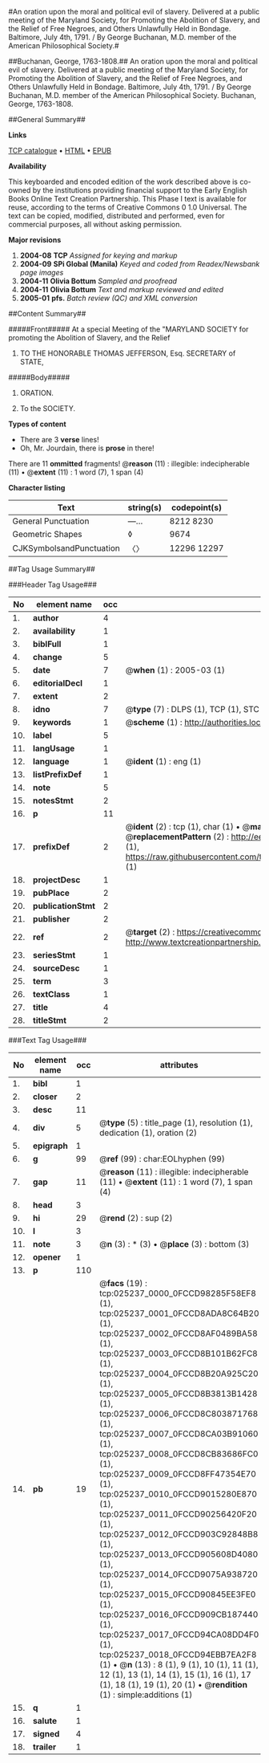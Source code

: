 #An oration upon the moral and political evil of slavery. Delivered at a public meeting of the Maryland Society, for Promoting the Abolition of Slavery, and the Relief of Free Negroes, and Others Unlawfully Held in Bondage. Baltimore, July 4th, 1791. / By George Buchanan, M.D. member of the American Philosophical Society.#

##Buchanan, George, 1763-1808.##
An oration upon the moral and political evil of slavery. Delivered at a public meeting of the Maryland Society, for Promoting the Abolition of Slavery, and the Relief of Free Negroes, and Others Unlawfully Held in Bondage. Baltimore, July 4th, 1791. / By George Buchanan, M.D. member of the American Philosophical Society.
Buchanan, George, 1763-1808.

##General Summary##

**Links**

[TCP catalogue](http://www.ota.ox.ac.uk/tcp/)  • 
[HTML](http://tei.it.ox.ac.uk/tcp/Texts-HTML/free/N19/N19383.html)  • 
[EPUB](http://tei.it.ox.ac.uk/tcp/Texts-EPUB/free/N19/N19383.epub)

**Availability**

This keyboarded and encoded edition of the
	       work described above is co-owned by the institutions
	       providing financial support to the Early English Books
	       Online Text Creation Partnership. This Phase I text is
	       available for reuse, according to the terms of Creative
	       Commons 0 1.0 Universal. The text can be copied,
	       modified, distributed and performed, even for
	       commercial purposes, all without asking permission.

**Major revisions**

1. __2004-08__ __TCP__ *Assigned for keying and markup*
1. __2004-09__ __SPi Global (Manila)__ *Keyed and coded from Readex/Newsbank page images*
1. __2004-11__ __Olivia Bottum__ *Sampled and proofread*
1. __2004-11__ __Olivia Bottum__ *Text and markup reviewed and edited*
1. __2005-01__ __pfs.__ *Batch review (QC) and XML conversion*

##Content Summary##

#####Front#####
At a special Meeting of the
"MARYLAND SOCIETY for promoting the Abolition of Slavery, and the Relief
1. TO THE HONORABLE THOMAS JEFFERSON, Esq. SECRETARY of STATE,

#####Body#####

1. ORATION.

1. To the SOCIETY.

**Types of content**

  * There are 3 **verse** lines!
  * Oh, Mr. Jourdain, there is **prose** in there!

There are 11 **ommitted** fragments! 
 @__reason__ (11) : illegible: indecipherable (11)  •  @__extent__ (11) : 1 word (7), 1 span (4)

**Character listing**


|Text|string(s)|codepoint(s)|
|---|---|---|
|General Punctuation|—…|8212 8230|
|Geometric Shapes|◊|9674|
|CJKSymbolsandPunctuation|〈〉|12296 12297|

##Tag Usage Summary##

###Header Tag Usage###

|No|element name|occ|attributes|
|---|---|---|---|
|1.|__author__|4||
|2.|__availability__|1||
|3.|__biblFull__|1||
|4.|__change__|5||
|5.|__date__|7| @__when__ (1) : 2005-03 (1)|
|6.|__editorialDecl__|1||
|7.|__extent__|2||
|8.|__idno__|7| @__type__ (7) : DLPS (1), TCP (1), STC (2), NOTIS (1), IMAGE-SET (1), EVANS-CITATION (1)|
|9.|__keywords__|1| @__scheme__ (1) : http://authorities.loc.gov/ (1)|
|10.|__label__|5||
|11.|__langUsage__|1||
|12.|__language__|1| @__ident__ (1) : eng (1)|
|13.|__listPrefixDef__|1||
|14.|__note__|5||
|15.|__notesStmt__|2||
|16.|__p__|11||
|17.|__prefixDef__|2| @__ident__ (2) : tcp (1), char (1)  •  @__matchPattern__ (2) : ([0-9\-]+):([0-9IVX]+) (1), (.+) (1)  •  @__replacementPattern__ (2) : http://eebo.chadwyck.com/downloadtiff?vid=$1&page=$2 (1), https://raw.githubusercontent.com/textcreationpartnership/Texts/master/tcpchars.xml#$1 (1)|
|18.|__projectDesc__|1||
|19.|__pubPlace__|2||
|20.|__publicationStmt__|2||
|21.|__publisher__|2||
|22.|__ref__|2| @__target__ (2) : https://creativecommons.org/publicdomain/zero/1.0/ (1), http://www.textcreationpartnership.org/docs/. (1)|
|23.|__seriesStmt__|1||
|24.|__sourceDesc__|1||
|25.|__term__|3||
|26.|__textClass__|1||
|27.|__title__|4||
|28.|__titleStmt__|2||


###Text Tag Usage###

|No|element name|occ|attributes|
|---|---|---|---|
|1.|__bibl__|1||
|2.|__closer__|2||
|3.|__desc__|11||
|4.|__div__|5| @__type__ (5) : title_page (1), resolution (1), dedication (1), oration (2)|
|5.|__epigraph__|1||
|6.|__g__|99| @__ref__ (99) : char:EOLhyphen (99)|
|7.|__gap__|11| @__reason__ (11) : illegible: indecipherable (11)  •  @__extent__ (11) : 1 word (7), 1 span (4)|
|8.|__head__|3||
|9.|__hi__|29| @__rend__ (2) : sup (2)|
|10.|__l__|3||
|11.|__note__|3| @__n__ (3) : * (3)  •  @__place__ (3) : bottom (3)|
|12.|__opener__|1||
|13.|__p__|110||
|14.|__pb__|19| @__facs__ (19) : tcp:025237_0000_0FCCD98285F58EF8 (1), tcp:025237_0001_0FCCD8ADA8C64B20 (1), tcp:025237_0002_0FCCD8AF0489BA58 (1), tcp:025237_0003_0FCCD8B101B62FC8 (1), tcp:025237_0004_0FCCD8B20A925C20 (1), tcp:025237_0005_0FCCD8B3813B1428 (1), tcp:025237_0006_0FCCD8C803871768 (1), tcp:025237_0007_0FCCD8CA03B91060 (1), tcp:025237_0008_0FCCD8CB83686FC0 (1), tcp:025237_0009_0FCCD8FF47354E70 (1), tcp:025237_0010_0FCCD9015280E870 (1), tcp:025237_0011_0FCCD90256420F20 (1), tcp:025237_0012_0FCCD903C92848B8 (1), tcp:025237_0013_0FCCD905608D4080 (1), tcp:025237_0014_0FCCD9075A938720 (1), tcp:025237_0015_0FCCD90845EE3FE0 (1), tcp:025237_0016_0FCCD909CB187440 (1), tcp:025237_0017_0FCCD94CA08DD4F0 (1), tcp:025237_0018_0FCCD94EBB7EA2F8 (1)  •  @__n__ (13) : 8 (1), 9 (1), 10 (1), 11 (1), 12 (1), 13 (1), 14 (1), 15 (1), 16 (1), 17 (1), 18 (1), 19 (1), 20 (1)  •  @__rendition__ (1) : simple:additions (1)|
|15.|__q__|1||
|16.|__salute__|1||
|17.|__signed__|4||
|18.|__trailer__|1||

